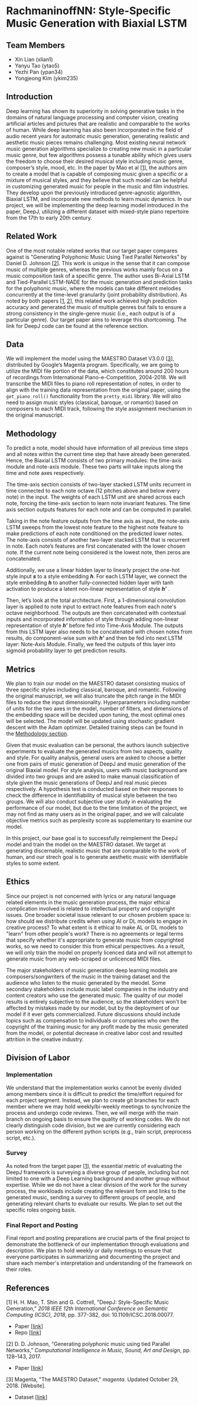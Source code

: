# RachmaninoffNN: Style-Specific Music Generation with Biaxial LSTM

## Team Members
* Xin Lian (xlian1)
* Yanyu Tao (ytao5)
* Yezhi Pan (ypan34)
* Yongjeong Kim (ykim235)

## Introduction

Deep learning has shown its superiority in solving generative tasks in the domains of natural language processing and computer vision, creating artificial articles and pictures that are realistic and comparable to the works of human. While deep learning has also been incorporated in the field of audio recent years for automatic music generation, generating realistic and aesthetic music pieces remains challenging. Most existing neural network music generation algorithms specialize to creating new music in a particular music genre, but few algorithms possess a tunable ability which gives users the freedom to choose their desired musical style including music genre, composer’s style, mood, etc. In the paper by Mao et al [[1](#references)], the authors aim to create a model that is capable of composing music given a specific or a mixture of musical styles, and they believe that such model can be helpful in customizing generated music for people in the music and film industries. They develop upon the previously introduced genre-agnostic algorithm, Biaxial LSTM, and incorporate new methods to learn music dynamics. In our project, we will be implementing the deep learning model introduced in the paper, DeepJ, utilizing a different dataset with mixed-style piano repertoire from the 17th to early 20th century.  

## Related Work
One of the most notable related works that our target paper compares against is "Generating Polyphonic Music Using Tied Parallel Networks" by Daniel D. Johnson [[2](#references)]. This work is unique in the sense that it can compose music of multiple genres, whereas the previous works mainly focus on a music composition task of a specific genre. The author uses Bi-Axial LSTM and Tied-Parallel LSTM-NADE for the music generation and prediction tasks for the polyphonic music, where the models can take different melodies concurrently at the time-level granularity (joint probability distribution). As noted by both papers [[1](#references), [2](#references)], this related work achieved high prediction accuracy and generated the music of multiple genres but fails to ensure a strong consistency in the single-genre music (i.e., each output is of a particular genre). Our target paper aims to leverage this shortcoming. The link for DeepJ code can be found at the reference section.

## Data

We will implement the model using the MAESTRO Dataset V3.0.0 [[3](#references)], distributed by Google’s Magenta program. Specifically, we are going to utilize the MIDI file portion of the data, which constitutes around 200 hours of recordings from International Piano-e-Competition, 2004-2018. We will transcribe the MIDI files to piano roll representation of notes, in order to align with the training data representation from the original paper, using the `get_piano_roll()` functionality from the `pretty_midi` library. We will also need to assign music styles (classical, baroque, or romantic) based on composers to each MIDI track, following the style assignment mechanism in the original manuscript.

## Methodology

To predict a note, model should have information of all previous time steps and all notes within the current time step that have already been generated. Hence, the Biaxial LSTM consists of two primary modules: the time-axis module and note-axis module. These two parts will take inputs along the time and note axes respectively.

The time-axis section consists of two-layer stacked LSTM units recurrent in time connected to each note octave (12 pitches above and below every note) in the input. The weights of each LSTM unit are shared across each note, forcing the time-axis section to learn note invariant features. The time axis section outputs features for each note and can be computed in parallel.

Taking in the note feature outputs from the time axis as input, the note-axis LSTM sweeps from the lowest note feature to the highest note feature to make predictions of each note conditioned on the predicted lower notes. The note-axis consists of another two-layer stacked LSTM that is recurrent in note. Each note’s features are first concatenated with the
lower chosen note. If the current note being considered is the lowest note, then zeros are concatenated.

Additionally, we use a linear hidden layer to linearly project the one-hot style input ***s*** to a style embedding ***h***. For each LSTM layer, we connect the style embedding ***h*** to another fully-connected hidden layer with tanh activation to produce a latent non-linear representation of style ***h’*** .

Then, let’s look at the total architecture. First, a 1-dimensional convolution layer is applied to note input to extract note features from each note's octave neighborhood. The outputs are then concatenated with contextual inputs and incorporated information of style through adding non-linear representation of style ***h’*** before fed into Time-Axis Module. The outputs from this LSTM layer also needs to be concatenated with chosen notes from results, do component-wise sum with ***h’*** and then be fed into next LSTM layer: Note-Axis Module. Finally, we feed the outputs of this layer into sigmoid probability layer to get prediction results.

## Metrics

We plan to train our model on the MAESTRO dataset consisting musics of three specific styles including classical, baroque, and romantic. Following the original manuscript, we will also truncate the pitch range in the MIDI files to reduce the input dimensionality. Hyperparameters including number of units for the two axes in the model, number of filters, and dimensions of the embedding space will be decided upon tuning, the most optimal ones will be selected. The model will be updated using stochastic gradient descent with the Adam optimizer. Detailed training steps can be found in the [Methodology section](#methodology). 

Given that music evaluation can be personal, the authors launch subjective experiments to evaluate the generated musics from two aspects, quality and style. For quality analysis, general users are asked to choose a better one from pairs of music generation of DeepJ and music generation of the original Biaxial model. For style analysis, users with music background are divided into two groups and are asked to make manual classification of style given the music generations of DeepJ and real music pieces respectively. A hypothesis test is conducted based on their responses to check the difference in identifiability of musical style between the two groups. We will also conduct subjective user study in evaluating the performance of our model, but due to the time limitation of the project, we may not find as many users as in the original paper, and we will calculate objective metrics such as perplexity score as supplementary to examine our model. 

In this project, our base goal is to successfully reimplement the DeepJ model and train the model on the MAESTRO dataset. We target at generating discernable, realistic music that are comparable to the work of human, and our strech goal is to generate aesthetic music with identifiable styles to some extent. 

## Ethics

Since our project is not concerned with lyrics or any natural language related elements in the music generation process, the major ethical complication involved is related to intellectual property and copyright issues. One broader societal issue relevant to our chosen problem space is: how should we distribute credits when using AI or DL models to engage in creative process? To what extent is it ethical to make AL or DL models to "learn" from other people's work? There is no agreements or legal terms that specify whether it's appropriate to generate music from copyrighted works, so we need to consider this from ethical perspectives. As a result, we will only train the model on properly licenced data and will not attempt to generate music from any web-scraped or unlicenced MIDI files.

The major stakeholders of music generation deep learning models are composers/songwriters of the music in the training dataset and the audience who listen to the music generated by the meodel. Some secondary stakeholders include music label companies in the industry and content creators who use the generated music. The quality of our model results is entirely subjective to the audience, so the stakeholders won't be affected by mistakes made by our model, but by the deployment of our model if it ever gets commercialized. Future discussions should include topics such as compensation to individuals or companies who own the copyright of the training music for any profit made by the music generated from the model, or potential decrease in creative labor cost and resulted attrition in the creative industry.

## Division of Labor

### Implementation
We understand that the implementation works cannot be evenly divided among members since it is difficult to predict the time/effort required for each project segment. Instead, we plan to create git branches for each member where we may hold weekly/bi-weekly meetings to synchronize the process and undergo code reviews. Then, we will merge with the main branch on ongoing basis to ensure the quality of working codes. We do not clearly distinguish code division, but we are currently considering each person working on the different python scripts (e.g., train script, preprocess script, etc.).

### Survey
As noted from the target paper [[1](#references)], the essential metric of evaluating the DeepJ framework is surveying a diverse group of people, including but not limited to one with a Deep Learning background and another group without expertise. While we do not have a clear division of the work for the survey process, the workloads include creating the relevant form and links to the generated music, sending a survey to different groups of people, and generating relevant charts to evaluate our results. We plan to set out the specific roles ongoing basis.

### Final Report and Posting
Final report and posting preparations are crucial parts of the final project to demonstrate the bottleneck of our implementation through evaluations and description. We plan to hold weekly or daily meetings to ensure that everyone participates in summarizing and documenting the project and share each member's interpretation and understanding of the framework on their roles.

## References
[1] H. H. Mao, T. Shin and G. Cottrell, "DeepJ: Style-Specific Music Generation," *2018 IEEE 12th International Conference on Semantic Computing (ICSC), 2018*, pp. 377-382, doi: 10.1109/ICSC.2018.00077.  
* Paper [[link][target]]  
* Repo [[link][target_code]]  

[2] D. D. Johnson, “Generating polyphonic music using tied Parallel Networks,” *Computational Intelligence in Music, Sound, Art and Design*, pp. 128–143, 2017.
* Paper [[link][related_work_1]]  

[3] Magenta, "The MAESTRO Dataset," *magenta*. Updated October 29, 2018. [Website].  
* Dataset [[link][dataset]]  


[target]: https://ieeexplore.ieee.org/document/8334500
[target_code]: https://github.com/calclavia/DeepJ
[related_work_1]: https://link.springer.com/chapter/10.1007/978-3-319-55750-2_9
[dataset]: https://magenta.tensorflow.org/datasets/maestro#download
